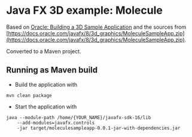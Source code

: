# Java FX 3D example: Molecule

Based on [Oracle: Building a 3D Sample Application](https://docs.oracle.com/javafx/8/3d_graphics/sampleapp.htm)
and the sources from [https://docs.oracle.com/javafx/8/3d_graphics/MoleculeSampleApp.zip](https://docs.oracle.com/javafx/8/3d_graphics/MoleculeSampleApp.zip). 

Converted to a Maven project.

## Running as Maven build

* Build the application with 

```
mvn clean package
```

* Start the application with

```
java --module-path /home/{YOUR_NAME}/javafx-sdk-16/lib 
    --add-modules=javafx.controls 
    -jar target/moleculesampleapp-0.0.1-jar-with-dependencies.jar 
```